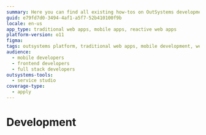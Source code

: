 ```yaml
---
summary: Here you can find all existing how-tos on OutSystems development.
guid: e79fd7d0-3494-4af1-a5f7-52b410100f9b
locale: en-us
app_type: traditional web apps, mobile apps, reactive web apps
platform-version: o11
figma:
tags: outsystems platform, traditional web apps, mobile development, web development, how-to guides
audience:
  - mobile developers
  - frontend developers
  - full stack developers
outsystems-tools:
  - service studio
coverage-type:
  - apply
---
```


# Development


